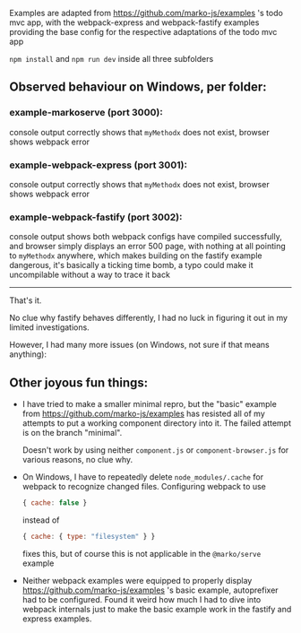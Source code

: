Examples are adapted from https://github.com/marko-js/examples 's todo mvc app, with the webpack-express and webpack-fastify examples providing the base config for the respective adaptations of the todo mvc app

`npm install` and `npm run dev` inside all three subfolders

## Observed behaviour on Windows, per folder:

### example-markoserve (port 3000):
console output correctly shows that `myMethodx` does not exist, browser shows webpack error



### example-webpack-express (port 3001):
console output correctly shows that `myMethodx` does not exist, browser shows webpack error



### example-webpack-fastify (port 3002):
console output shows both webpack configs have compiled successfully, and browser simply displays an error 500 page, with nothing at all pointing to `myMethodx` anywhere, which makes building on the fastify example dangerous, it's basically a ticking time bomb, a typo could make it uncompilable without a way to trace it back

---

That's it.

No clue why fastify behaves differently, I had no luck in figuring it out in my limited investigations.

However, I had many more issues (on Windows, not sure if that means anything):

## Other joyous fun things:

- I have tried to make a smaller minimal repro, but the "basic" example from https://github.com/marko-js/examples has resisted all of my attempts to put a working component directory into it.
The failed attempt is on the branch "minimal".

    Doesn't work by using neither `component.js` or `component-browser.js` for various reasons, no clue why.

- On Windows, I have to repeatedly delete `node_modules/.cache` for webpack to recognize changed files. Configuring webpack to use
    ```js
    { cache: false }
    ```
    instead of
    ```js
    { cache: { type: "filesystem" } }
    ```
    fixes this, but of course this is not applicable in the `@marko/serve` example
- Neither webpack examples were equipped to properly display https://github.com/marko-js/examples 's basic example, autoprefixer had to be configured. Found it weird how much I had to dive into webpack internals just to make the basic example work in the fastify and express examples.